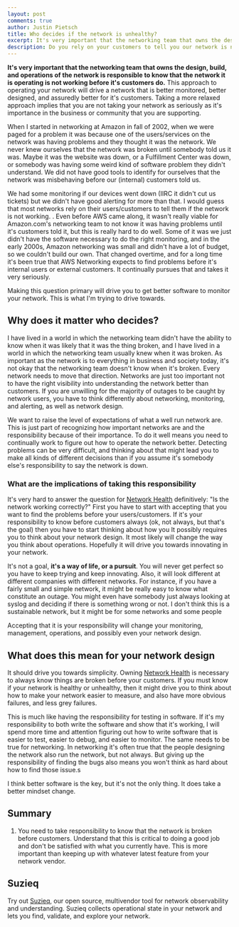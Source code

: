 ```yaml
---
layout: post
comments: true
author: Justin Pietsch
title: Who decides if the network is unhealthy?
excerpt: It's very important that the networking team that owns the design, build, and operations of the network is the responsible to know that the network it is operating is not working before it's customers do. This approach to networking will drive a network that is better monitored, probably better designed, and almost assuredly better for it's customers.
description: Do you rely on your customers to tell you our network is not working or do you take responsibility for network health?
---
```

**It's very important that the networking team that owns the design, build, and operations of the network is responsible to know that the network it is operating is not working before it's customers do.** This approach to operating your network will drive a network that is better monitored, better designed, and  assuredly better for it's customers. Taking a more relaxed approach implies that you are not taking your network as seriously as it's importance in the business or community that you are supporting.

When I started in networking at Amazon in fall of 2002, when we were paged for a problem it was because one of the users/services on the network was having problems and they thought it was the network. We never knew ourselves that the network was broken until somebody told us it was. Maybe it was the website was down, or a Fulfillment Center was down, or somebody was having some weird kind of software problem they didn't understand. We did not have good tools to identify for ourselves that the network was misbehaving before our (internal) customers told us.

We had some monitoring if our devices went down (IIRC it didn't cut us tickets) but we didn't have good alerting for more than that. I would guess that most networks rely on their users/customers to tell them if the network is not working. . Even before AWS came along, it wasn't really viable for Amazon.com's networking team to not know it was having problems until it's customers told it, but this is really hard to do well. Some of it was we just didn't have the software necessary to do the right monitoring, and in the early 2000s, Amazon networking was small and didn't have a lot of budget, so we couldn't build our own. That changed overtime, and for a long time it's been true that AWS Networking expects to find problems before it's internal users or external customers. It continually pursues that and takes it very seriously.

Making this question primary will drive you to get better software to monitor your network. This is what I'm trying to drive towards.

## Why does it matter who decides?

I have lived in a world in which the networking team didn't have the ability to know when it was likely that it was the thing broken, and I have lived in a world in which the networking team usually knew when it was broken. As important as the network is to everything in business and society today, it's not okay that the networking team doesn't know when it's broken. Every network needs to move that direction. Networks are just too important not to have the right visibility into understanding the network better than customers. If you are unwilling for the majority of outages to be caught by network users, you have to think differently about networking, monitoring, and alerting, as well as network design.

We want to raise the level of expectations of what a well run network are. This is just part of recognizing how important networks are and the responsibility because of their importance. To do it well means you need to continually work to figure out how to operate the network better. Detecting problems can be very difficult, and thinking about that might lead you to make all kinds of different decisions than if you assume it's somebody else's responsibility to say the network is down.

### What are the implications of taking this responsibility
It's very hard to answer the question for [Network Health](https://elegantnetwork.github.io/posts/network-health/) definitively: "Is the network working correctly?" First you have to start with accepting that you want to find the problems before your users/customers. If it's your responsibility to know before customers always (ok, not always, but that's the goal) then you have to start thinking about how you It possibly requires you to think about your network design. It most likely will change the way you think about operations. Hopefully it will drive you towards innovating in your network.

It's not a goal, **it's a way of life, or a pursuit**. You will never get perfect so you have to keep trying and keep innovating. Also, it will look different at different companies with different networks. For instance, if you have a fairly small and simple network, it might be really easy to know what constitute an outage. You might even have somebody just always looking at syslog and deciding if there is something wrong or not. I don't think this is a sustainable network, but it might be for some networks and some people

Accepting that it is your responsibility will change your monitoring, management, operations, and possibly even your network design.

## What does this mean for your network design

It should drive you towards simplicity. Owning [Network Health](https://elegantnetwork.github.io/posts/network-health/) is necessary to always know things are broken before your customers. If you must know if your network is healthy or unhealthy, then it might drive you to think about how to make your network easier to measure, and also have more obvious failures, and less grey failures.

This is much like having the responsibility for testing in software. If it's my responsibility to both write the software and show that it's working, I will spend more time and attention figuring out how to write software that is easier to test, easier to debug, and easier to monitor. The same needs to be true for networking. In networking it's often true that the people designing the network also run the network, but not always. But giving up the responsibility of finding the bugs also means you won't think as hard about how to find those issue.s

I think better software is the key, but it's not the only thing. It does take a better mindset change.


## Summary
1. You need to take responsibility to know that the network is broken before customers. Understand that this is critical to doing a good job and don't be satisfied with what you currently have. This is more important than keeping up with whatever latest feature from your network vendor.

## Suzieq
Try out [Suzieq](https://www.stardustsystems.net/suzieq/), our open source, multivendor tool for network observability and understanding. Suzieq collects operational state in your network and lets you find, validate, and explore your network.